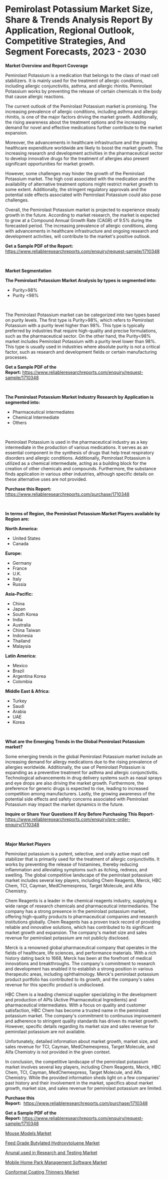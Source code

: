 <p><h1>Pemirolast Potassium Market Size, Share & Trends Analysis Report By Application, Regional Outlook, Competitive Strategies, And Segment Forecasts, 2023 - 2030</h1></p><p><strong>Market Overview and Report Coverage</strong></p>
<p><p>Pemirolast Potassium is a medication that belongs to the class of mast cell stabilizers. It is mainly used for the treatment of allergic conditions, including allergic conjunctivitis, asthma, and allergic rhinitis. Pemirolast Potassium works by preventing the release of certain chemicals in the body that cause allergic reactions.</p><p>The current outlook of the Pemirolast Potassium market is promising. The increasing prevalence of allergic conditions, including asthma and allergic rhinitis, is one of the major factors driving the market growth. Additionally, the rising awareness about the treatment options and the increasing demand for novel and effective medications further contribute to the market expansion.</p><p>Moreover, the advancements in healthcare infrastructure and the growing healthcare expenditure worldwide are likely to boost the market growth. The increasing research and development activities in the pharmaceutical sector to develop innovative drugs for the treatment of allergies also present significant opportunities for market growth.</p><p>However, some challenges may hinder the growth of the Pemirolast Potassium market. The high cost associated with the medication and the availability of alternative treatment options might restrict market growth to some extent. Additionally, the stringent regulatory approvals and the potential side effects associated with Pemirolast Potassium could also pose challenges.</p><p>Overall, the Pemirolast Potassium market is projected to experience steady growth in the future. According to market research, the market is expected to grow at a Compound Annual Growth Rate (CAGR) of 9.5% during the forecasted period. The increasing prevalence of allergic conditions, along with advancements in healthcare infrastructure and ongoing research and development activities, will contribute to the market's positive outlook.</p></p>
<p><strong>Get a Sample PDF of the Report:</strong> <a href="https://www.reliableresearchreports.com/enquiry/request-sample/1710348">https://www.reliableresearchreports.com/enquiry/request-sample/1710348</a></p>
<p>&nbsp;</p>
<p><strong>Market Segmentation</strong></p>
<p><strong>The Pemirolast Potassium Market Analysis by types is segmented into:</strong></p>
<p><ul><li>Purity>98%</li><li>Purity <98%</li></ul></p>
<p>&nbsp;</p>
<p><p>The Pemirolast Potassium market can be categorized into two types based on purity levels. The first type is Purity>98%, which refers to Pemirolast Potassium with a purity level higher than 98%. This type is typically preferred by industries that require high-quality and precise formulations, such as the pharmaceutical sector. On the other hand, the Purity<98% market includes Pemirolast Potassium with a purity level lower than 98%. This type is usually used in industries where absolute purity is not a critical factor, such as research and development fields or certain manufacturing processes.</p></p>
<p><strong>Get a Sample PDF of the Report:</strong>&nbsp;<a href="https://www.reliableresearchreports.com/enquiry/request-sample/1710348">https://www.reliableresearchreports.com/enquiry/request-sample/1710348</a></p>
<p>&nbsp;</p>
<p><strong>The Pemirolast Potassium Market Industry Research by Application is segmented into:</strong></p>
<p><ul><li>Pharmaceutical intermediates</li><li>Chemical Intermediate</li><li>Others</li></ul></p>
<p>&nbsp;</p>
<p><p>Pemirolast Potassium is used in the pharmaceutical industry as a key intermediate in the production of various medications. It serves as an essential component in the synthesis of drugs that help treat respiratory disorders and allergic conditions. Additionally, Pemirolast Potassium is utilized as a chemical intermediate, acting as a building block for the creation of other chemicals and compounds. Furthermore, the substance finds application in various other industries, although specific details on these alternative uses are not provided.</p></p>
<p><strong>Purchase this Report:</strong>&nbsp; <a href="https://www.reliableresearchreports.com/purchase/1710348">https://www.reliableresearchreports.com/purchase/1710348</a></p>
<p>&nbsp;</p>
<p><strong>In terms of Region, the Pemirolast Potassium Market Players available by Region are:</strong></p>
<p>
    <p> <strong> North America: </strong>
        <ul>
            <li>United States</li>
            <li>Canada</li>
        </ul>
        </p> 
    <p> <strong> Europe: </strong>
        <ul>
            <li>Germany</li>
            <li>France</li>
            <li>U.K.</li>
            <li>Italy</li>
            <li>Russia</li>
        </ul>
        </p> 
    <p> <strong> Asia-Pacific: </strong>
        <ul>
            <li>China</li>
            <li>Japan</li>
            <li>South Korea</li>
            <li>India</li>
            <li>Australia</li>
            <li>China Taiwan</li>
            <li>Indonesia</li>
            <li>Thailand</li>
            <li>Malaysia</li>
        </ul>
        </p> 
    <p> <strong> Latin America: </strong>
        <ul>
            <li>Mexico</li>
            <li>Brazil</li>
            <li>Argentina Korea</li>
            <li>Colombia</li>
        </ul>
        </p> 
    <p> <strong> Middle East & Africa: </strong>
        <ul>
            <li>Turkey</li>
            <li>Saudi</li>
            <li>Arabia</li>
            <li>UAE</li>
            <li>Korea</li>
        </ul>
    </p>
    </p>
<p>&nbsp;</p>
<p><strong>What are the Emerging Trends in the Global Pemirolast Potassium market?</strong></p>
<p><p>Some emerging trends in the global Pemirolast Potassium market include an increasing demand for allergy medications due to the rising prevalence of allergies worldwide. Additionally, the use of Pemirolast Potassium is expanding as a preventive treatment for asthma and allergic conjunctivitis. Technological advancements in drug delivery systems such as nasal sprays and eye drops are also driving the market growth. Furthermore, the preference for generic drugs is expected to rise, leading to increased competition among manufacturers. Lastly, the growing awareness of the potential side effects and safety concerns associated with Pemirolast Potassium may impact the market dynamics in the future.</p></p>
<p><strong>Inquire or Share Your Questions If Any Before Purchasing This Report</strong>- <a href="https://www.reliableresearchreports.com/enquiry/pre-order-enquiry/1710348">https://www.reliableresearchreports.com/enquiry/pre-order-enquiry/1710348</a></p>
<p>&nbsp;</p>
<p><strong>Major Market Players</strong></p>
<p><p>Pemirolast potassium is a potent, selective, and orally active mast cell stabilizer that is primarily used for the treatment of allergic conjunctivitis. It works by preventing the release of histamines, thereby reducing inflammation and alleviating symptoms such as itching, redness, and swelling. The global competitive landscape of the pemirolast potassium market includes several key players, including Chem Reagents, Merck, HBC Chem, TCI, Cayman, MedChemexpress, Target Molecule, and Alfa Chemistry.</p><p>Chem Reagents is a leader in the chemical reagents industry, supplying a wide range of research chemicals and pharmaceutical intermediaries. The company has a strong presence in the pemirolast potassium market, offering high-quality products to pharmaceutical companies and research institutions globally. Chem Reagents has a proven track record of providing reliable and innovative solutions, which has contributed to its significant market growth and expansion. The company's market size and sales revenue for pemirolast potassium are not publicly disclosed.</p><p>Merck is a renowned global pharmaceutical company that operates in the fields of healthcare, life sciences, and performance materials. With a rich history dating back to 1668, Merck has been at the forefront of medical innovations and breakthroughs. The company's commitment to research and development has enabled it to establish a strong position in various therapeutic areas, including ophthalmology. Merck's pemirolast potassium product portfolio has contributed to its growth, and the company's sales revenue for this specific product is undisclosed.</p><p>HBC Chem is a leading chemical supplier specializing in the development and production of APIs (Active Pharmaceutical Ingredients) and pharmaceutical intermediates. With a focus on quality and customer satisfaction, HBC Chem has become a trusted name in the pemirolast potassium market. The company's commitment to continuous improvement and adherence to stringent quality standards has driven its market growth. However, specific details regarding its market size and sales revenue for pemirolast potassium are not available.</p><p>Unfortunately, detailed information about market growth, market size, and sales revenue for TCI, Cayman, MedChemexpress, Target Molecule, and Alfa Chemistry is not provided in the given context.</p><p>In conclusion, the competitive landscape of the pemirolast potassium market involves several key players, including Chem Reagents, Merck, HBC Chem, TCI, Cayman, MedChemexpress, Target Molecule, and Alfa Chemistry. While the provided information sheds light on a few companies' past history and their involvement in the market, specifics about market growth, market size, and sales revenue for pemirolast potassium are limited.</p></p>
<p><strong>Purchase this Report:</strong>&nbsp;&nbsp;<a href="https://www.reliableresearchreports.com/purchase/1710348">https://www.reliableresearchreports.com/purchase/1710348</a></p>
<p></p>
<p><strong>Get a Sample PDF of the Report:</strong>&nbsp;<a href="https://www.reliableresearchreports.com/enquiry/request-sample/1710348">https://www.reliableresearchreports.com/enquiry/request-sample/1710348</a></p>
<p><p><a href="https://github.com/Chiragrp23/Market-Research-Report-List-1/blob/main/mouse-models-market.md">Mouse Models Market</a></p><p><a href="https://issuu.com/reportprime-2/docs/feed-grade-butylated-hydroxytoluene-market-size-20?fr=xKAE9_zU1NQ">Feed Grade Butylated Hydroxytoluene Market</a></p><p><a href="https://github.com/Chiragrp22/Market-Research-Report-List-1/blob/main/anunal-used-in-research-and-testing-market.md">Anunal used in Research and Testing Market</a></p><p><a href="https://medium.com/@marcoslemke2023/mobile-home-park-management-software-market-focuses-on-market-share-size-and-projected-forecast-856e15b708b8">Mobile Home Park Management Software Market</a></p><p><a href="https://www.linkedin.com/pulse/conformal-coating-thinners-market-insights-players-forecast-7uz5e/">Conformal Coating Thinners Market</a></p></p>